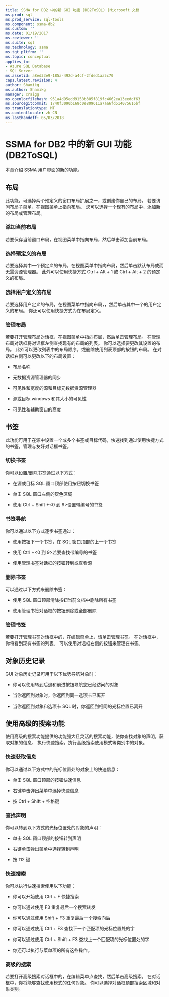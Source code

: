 ```yaml
---
title: SSMA for DB2 中的新 GUI 功能 (DB2ToSQL) |Microsoft 文档
ms.prod: sql
ms.prod_service: sql-tools
ms.component: ssma-db2
ms.custom: ''
ms.date: 01/19/2017
ms.reviewer: ''
ms.suite: sql
ms.technology: ssma
ms.tgt_pltfrm: ''
ms.topic: conceptual
applies_to:
- Azure SQL Database
- SQL Server
ms.assetid: a8ed33e9-185a-492d-a4cf-2fded1aa5c70
caps.latest.revision: 4
author: Shamikg
ms.author: Shamikg
manager: craigg
ms.openlocfilehash: 951a4d95edd9158b385f819fc4662ea13eeddf63
ms.sourcegitcommit: 1740f3090b168c0e809611a7aa6fd514075616bf
ms.translationtype: MT
ms.contentlocale: zh-CN
ms.lasthandoff: 05/03/2018
---
```

# <a name="new-gui-features-in-ssma-for-db2-db2tosql"></a>SSMA for DB2 中的新 GUI 功能 (DB2ToSQL)
本章介绍 SSMA 用户界面的新的功能。  
  
## <a name="layouts"></a>布局  
此功能，可选择两个预定义的窗口布局扩展之一，或创建你自己的布局。 若要访问布局子菜单，在视图菜单上指向布局。 您可以选择一个现有的布局中，添加新的布局或管理布局。  
  
### <a name="add-current-layout"></a>添加当前布局  
若要保存当前窗口布局，在视图菜单中指向布局，然后单击添加当前布局。  
  
### <a name="choose-predefined-layout"></a>选择预定义的布局  
若要选择其中一个预定义的布局，在视图菜单中指向布局，然后单击默认布局或而无需资源管理器。 此外可以使用快捷方式 Ctrl + Alt + 1 或 Ctrl + Alt + 2 的预定义的布局。  
  
### <a name="choose-user-defined-layout"></a>选择用户定义的布局  
若要选择用户定义的布局，在视图菜单中指向布局，，然后单击其中一个的用户定义的布局。 你还可以使用快捷方式为在布局定义。  
  
### <a name="manage-layouts"></a>管理布局  
若要打开管理布局对话框，在视图菜单中指向布局，然后单击管理布局。 在管理布局对话框将对话框左侧查找现有的布局的列表。 你可以选择要更改其设置的布局。 此外可以更改列表中的布局顺序，或删除使用列表顶部的按钮的布局。 在对话框右侧可以更改以下的布局设置：  
  
-   布局名称  
  
-   元数据资源管理器的同步  
  
-   可见性和宽度的源和目标元数据资源管理器  
  
-   源或目标 windows 和其大小的可见性  
  
-   可见性和辅助窗口的高度  
  
## <a name="bookmarks"></a>书签  
此功能可用于在源中设置一个或多个书签或目标代码，快速找到通过使用快捷方式的书签，管理与友好对话框书签。  
  
### <a name="toggle-bookmark"></a>切换书签  
你可以设置/删除书签通过以下方式：  
  
-   在源或目标 SQL 窗口顶部使用按钮切换书签  
  
-   单击 SQL 窗口左侧的灰色区域  
  
-   使用 Ctrl + Shift +&lt;0 到 9&gt;设置带编号的书签  
  
### <a name="bookmark-navigation"></a>书签导航  
你可以通过以下方式逐步书签通过：  
  
-   使用按钮下一个书签，在 SQL 窗口顶部的上一个书签  
  
-   使用 Ctrl +&lt;0 到 9&gt;若要查找带编号的书签  
  
-   使用管理书签对话框的按钮转到或查看源  
  
### <a name="removing-bookmark"></a>删除书签  
可以通过以下方式来删除书签：  
  
-   使用 SQL 窗口顶部清除按钮当前文档中删除所有书签  
  
-   使用管理书签对话框的按钮删除或全部删除  
  
### <a name="manage-bookmarks"></a>管理书签  
若要打开管理书签对话框中的，在编辑菜单上，请单击管理书签。 在对话框中，你将看到现有书签的列表。 可以使用对话框右侧的按钮来管理在书签。  
  
## <a name="object-history"></a>对象历史记录  
GUI 对象历史记录可用于以下优势导航对象时：  
  
-   你可以使用转到后退和前进按钮导航您已经访问的对象  
  
-   当你返回到对象时，你返回到同一选项卡已离开  
  
-   当你返回到对象和选项卡 SQL 时，你返回到相同的光标位置已离开  
  
## <a name="advanced-search-capabilities"></a>使用高级的搜索功能  
使用高级的搜索功能提供的功能强大且灵活的搜索功能，使你查找对象的声明，获取对象的信息、 执行快速搜索，执行高级搜索使用模式等类别中的对象。  
  
### <a name="get-quick-information"></a>快速获取信息  
你可以通过以下方式中的光标位置处的对象上的快速信息：  
  
-   单击 SQL 窗口顶部的按钮快速信息  
  
-   右键单击弹出菜单中选择快速信息  
  
-   按 Ctrl + Shift + 空格键  
  
### <a name="find-declaration"></a>查找声明  
你可以转到以下方式的光标位置处的对象的声明：  
  
-   单击 SQL 窗口顶部的按钮转到声明  
  
-   右键单击弹出菜单中选择转到声明  
  
-   按 f12 键  
  
### <a name="quick-search"></a>快速搜索  
你可以执行快速搜索使用以下功能：  
  
-   你可以开始使用 Ctrl + F 快捷搜索  
  
-   你可以通过使用 F3 重复最后一个搜索转发  
  
-   你可以通过使用 Shift + F3 重复最后一个搜索向后  
  
-   你可以通过使用 Ctrl + F3 查找下一个匹配项的光标位置处的字  
  
-   你可以通过使用 Ctrl + Shift + F3 查找上一个匹配项的光标位置处的字  
  
-   你还可以执行与菜单项的所有这些操作。  
  
### <a name="advanced-search"></a>高级的搜索  
若要打开高级搜索对话框中的，在编辑菜单点查找，然后单击高级搜索。 在对话框中，你将能够查找使用模式的任何对象。 你可以选择对话框顶部搜索区域和对象类别。  
  
